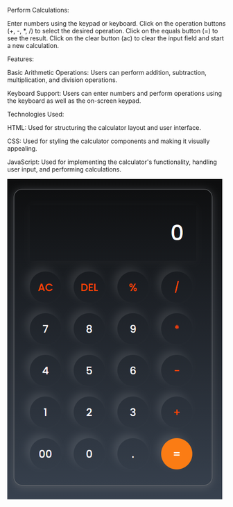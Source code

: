 
Perform Calculations:

Enter numbers using the keypad or keyboard.
Click on the operation buttons (+, -, *, /) to select the desired operation.
Click on the equals button (=) to see the result.
Click on the clear button (ac) to clear the input field and start a new calculation.

Features:

Basic Arithmetic Operations: Users can perform addition, subtraction, multiplication, and division operations.

Keyboard Support: Users can enter numbers and perform operations using the keyboard as well as the on-screen keypad.

Technologies Used:

HTML: Used for structuring the calculator layout and user interface.

CSS: Used for styling the calculator components and making it visually appealing.

JavaScript: Used for implementing the calculator's functionality, handling user input, and performing calculations.


<img center src="Calculator/Screenshot 2024-04-01 143005.png">
